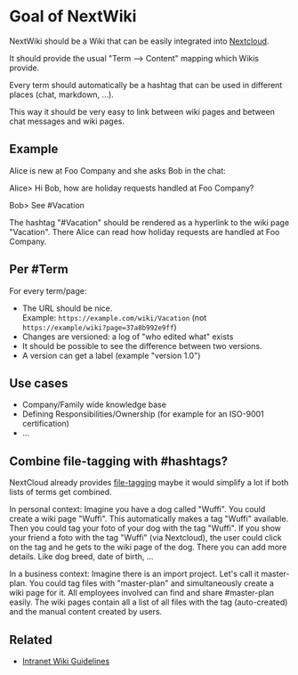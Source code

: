 # Goal of NextWiki

NextWiki should be a Wiki that can be easily integrated into [Nextcloud](//nextcloud.com).

It should provide the usual "Term --> Content" mapping which Wikis provide.

Every term should automatically be a hashtag that can be used in different places (chat, markdown, ...).

This way it should be very easy to link between wiki pages and between chat messages and wiki pages.

## Example

Alice is new at Foo Company and she asks Bob in the chat:

Alice> Hi Bob, how are holiday requests handled at Foo Company?

Bob> See #Vacation

The hashtag "#Vacation" should be rendered as a hyperlink to the wiki page "Vacation". There Alice can read how holiday requests are handled at Foo Company.

## Per #Term

For every term/page:

* The URL should be nice.  
 Example: `https://example.com/wiki/Vacation` (not `https://example/wiki?page=37a8b992e9ff`)
* Changes are versioned: a log of "who edited what" exists
* It should be possible to see the difference between two versions.
* A version can get a label (example "version 1.0")

## Use cases

* Company/Family wide knowledge base
* Defining Responsibilities/Ownership (for example for an ISO-9001 certification)
* ...

## Combine file-tagging with #hashtags?

NextCloud already provides [file-tagging](https://docs.nextcloud.com/server/18/user_manual/files/access_webgui.html#tagging-files) maybe it would simplify a lot if both lists of terms get combined.

In personal context: Imagine you have a dog called "Wuffi". You could create a wiki page "Wuffi". This automatically makes a tag "Wuffi" available. Then you could tag your foto of your dog with the tag "Wuffi". If you show your friend a foto with the tag "Wuffi" (via Nextcloud), the user could click on the tag and he gets to the wiki page of the dog. There you can add more details. Like dog breed, date of birth, ...

In a business context: Imagine there is an import project. Let's call it master-plan. You could tag files with "master-plan" and simultaneously create a wiki page for it. All employees involved can find and share #master-plan easily. The wiki pages contain all a list of all files with the tag (auto-created) and the manual content created by users.

## Related

* [Intranet Wiki Guidelines](https://github.com/guettli/intranet-wiki-guidelines)
